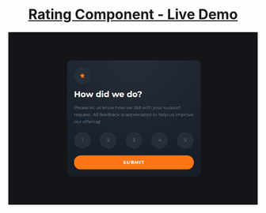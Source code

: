 <h1 align="center"><a href="https://rating-ou.vercel.app/">Rating Component - Live Demo</a></h1>
<img alt="Developer Portfolio" src="https://raw.githubusercontent.com/oguzhanuyanik-sr/rating-component/master/screenshot.png" />
